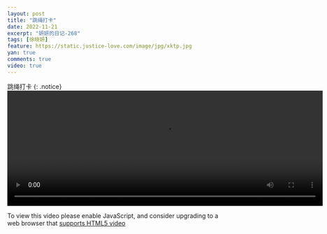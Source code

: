 ```yaml
---
layout: post
title: "跳绳打卡"
date: 2022-11-21
excerpt: "妍妍的日记-268"
tags: [徐晓妍]
feature: https://static.justice-love.com/image/jpg/xktp.jpg
yan: true
comments: true
video: true
---
```

跳绳打卡
{: .notice}
<video id="my-video" class="video-js vjs-16-9 clipboard" controls preload="auto" width="722" height="264" data-setup="{}">
    <source src="{{ site.staticUrl }}/yanyan/video/tiaoshengdaka.mp4" type='video/mp4'>
    <p class="vjs-no-js">
        To view this video please enable JavaScript, and consider upgrading to a web browser that
        <a href="http://videojs.com/html5-video-support/" target="_blank">supports HTML5 video</a>
    </p>
</video>

